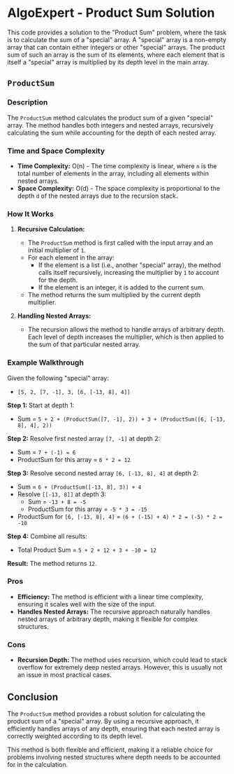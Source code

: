 # AlgoExpert - Product Sum Solution

This code provides a solution to the "Product Sum" problem, where the task is to calculate the sum of a "special" array. A "special" array is a non-empty array that can contain either integers or other "special" arrays. The product sum of such an array is the sum of its elements, where each element that is itself a "special" array is multiplied by its depth level in the main array.

## `ProductSum`

### Description
The `ProductSum` method calculates the product sum of a given "special" array. The method handles both integers and nested arrays, recursively calculating the sum while accounting for the depth of each nested array.

### Time and Space Complexity
- **Time Complexity:** O(n) - The time complexity is linear, where `n` is the total number of elements in the array, including all elements within nested arrays.
- **Space Complexity:** O(d) - The space complexity is proportional to the depth `d` of the nested arrays due to the recursion stack.

### How It Works
1. **Recursive Calculation:**
   - The `ProductSum` method is first called with the input array and an initial multiplier of `1`.
   - For each element in the array:
     - If the element is a list (i.e., another "special" array), the method calls itself recursively, increasing the multiplier by `1` to account for the depth.
     - If the element is an integer, it is added to the current sum.
   - The method returns the sum multiplied by the current depth multiplier.

2. **Handling Nested Arrays:**
   - The recursion allows the method to handle arrays of arbitrary depth. Each level of depth increases the multiplier, which is then applied to the sum of that particular nested array.

### Example Walkthrough

Given the following "special" array:
- `[5, 2, [7, -1], 3, [6, [-13, 8], 4]]`

**Step 1:** Start at depth 1:
- Sum = `5 + 2 + (ProductSum([7, -1], 2)) + 3 + (ProductSum([6, [-13, 8], 4], 2))`

**Step 2:** Resolve first nested array `[7, -1]` at depth 2:
- Sum = `7 + (-1) = 6`
- ProductSum for this array = `6 * 2 = 12`

**Step 3:** Resolve second nested array `[6, [-13, 8], 4]` at depth 2:
- Sum = `6 + (ProductSum([-13, 8], 3)) + 4`
- Resolve `[[-13, 8]]` at depth 3:
  - Sum = `-13 + 8 = -5`
  - ProductSum for this array = `-5 * 3 = -15`
- ProductSum for `[6, [-13, 8], 4]` = `(6 + (-15) + 4) * 2 = (-5) * 2 = -10`

**Step 4:** Combine all results:
- Total Product Sum = `5 + 2 + 12 + 3 + -10 = 12`

**Result:** The method returns `12`.

### Pros
- **Efficiency:** The method is efficient with a linear time complexity, ensuring it scales well with the size of the input.
- **Handles Nested Arrays:** The recursive approach naturally handles nested arrays of arbitrary depth, making it flexible for complex structures.

### Cons
- **Recursion Depth:** The method uses recursion, which could lead to stack overflow for extremely deep nested arrays. However, this is usually not an issue in most practical cases.

## Conclusion

The `ProductSum` method provides a robust solution for calculating the product sum of a "special" array. By using a recursive approach, it efficiently handles arrays of any depth, ensuring that each nested array is correctly weighted according to its depth level.

This method is both flexible and efficient, making it a reliable choice for problems involving nested structures where depth needs to be accounted for in the calculation.
